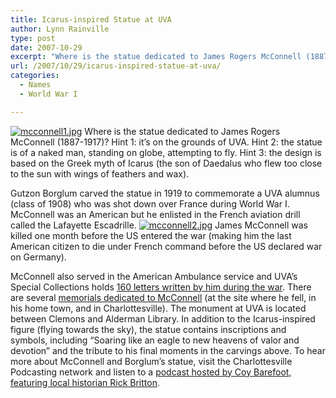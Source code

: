 ```yaml
---
title: Icarus-inspired Statue at UVA
author: Lynn Rainville
type: post
date: 2007-10-29
excerpt: "Where is the statue dedicated to James Rogers McConnell (1887-1917)? Hint 1: it's on the grounds of UVA. Hint 2: the statue is of a naked man, standing on globe, attempting to fly. Hint 3: the design is based on the Greek myth of Icarus."
url: /2007/10/29/icarus-inspired-statue-at-uva/
categories:
  - Names
  - World War I

---
```

<a href="http://www.locohistory.org/blog/?attachment_id=164" rel="attachment wp-att-164" title="mcconnell1.jpg"><img src="http://www.locohistory.org/blog/wp-content/uploads/2007/10/mcconnell1.jpg" alt="mcconnell1.jpg" /></a> Where is the statue dedicated to James Rogers McConnell (1887-1917)? Hint 1: it&#8217;s on the grounds of UVA. Hint 2: the statue is of a naked man, standing on globe, attempting to fly. Hint 3: the design is based on the Greek myth of Icarus (the son of Daedalus who flew too close to the sun with wings of feathers and wax).

Gutzon Borglum carved the statue in 1919 to commemorate a UVA alumnus (class of 1908) who was shot down over France during World War I. McConnell was an American but he enlisted in the French aviation drill called the Lafayette Escadrille. <a href="http://www.locohistory.org/blog/?attachment_id=166" rel="attachment wp-att-166" title="mcconnell2.jpg"><img src="http://www.locohistory.org/blog/wp-content/uploads/2007/10/mcconnell2.jpg" alt="mcconnell2.jpg" /></a> James McConnell was killed one month before the US entered the war (making him the last American citizen to die under French command before the US declared war on Germany).

McConnell also served in the American Ambulance service and UVA&#8217;s Special Collections holds <a href="http://www.lib.virginia.edu/small/exhibits/mcconnell/intro.html" target="_blank">160 letters written by him during the war</a>. There are several <a href="http://www.lib.virginia.edu/small/exhibits/mcconnell/mon.html" target="_blank">memorials dedicated to McConnell</a> (at the site where he fell, in his home town, and in Charlottesville). The monument at UVA is located between Clemons and Alderman Library. In addition to the Icarus-inspired figure (flying towards the sky), the statue contains inscriptions and symbols, including &#8220;Soaring like an eagle to new heavens of valor and devotion&#8221; and the tribute to his final moments in the carvings above. To hear more about McConnell and Borglum&#8217;s statue, visit the Charlottesville Podcasting network and listen to a <a href="http://www.cvillepodcast.com/2007/10/02/the-story-of-wwi-aviator-james-rogers-mcconnell/" target="_blank">podcast hosted by Coy Barefoot, featuring local historian Rick Britton</a>.
